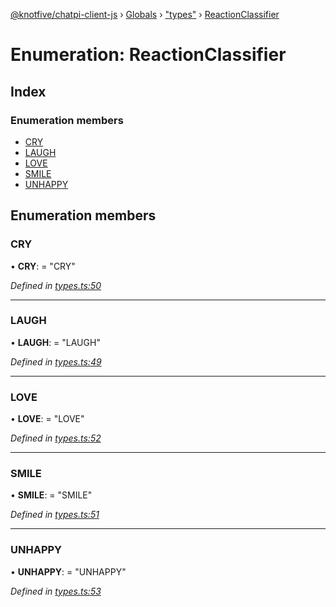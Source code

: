 [@knotfive/chatpi-client-js](../README.md) › [Globals](../globals.md) › ["types"](../modules/_types_.md) › [ReactionClassifier](_types_.reactionclassifier.md)

# Enumeration: ReactionClassifier

## Index

### Enumeration members

* [CRY](_types_.reactionclassifier.md#cry)
* [LAUGH](_types_.reactionclassifier.md#laugh)
* [LOVE](_types_.reactionclassifier.md#love)
* [SMILE](_types_.reactionclassifier.md#smile)
* [UNHAPPY](_types_.reactionclassifier.md#unhappy)

## Enumeration members

###  CRY

• **CRY**: = "CRY"

*Defined in [types.ts:50](https://github.com/ArcQ/chatpi/blob/a1985e7/clients/js/chatpi-client/src/types.ts#L50)*

___

###  LAUGH

• **LAUGH**: = "LAUGH"

*Defined in [types.ts:49](https://github.com/ArcQ/chatpi/blob/a1985e7/clients/js/chatpi-client/src/types.ts#L49)*

___

###  LOVE

• **LOVE**: = "LOVE"

*Defined in [types.ts:52](https://github.com/ArcQ/chatpi/blob/a1985e7/clients/js/chatpi-client/src/types.ts#L52)*

___

###  SMILE

• **SMILE**: = "SMILE"

*Defined in [types.ts:51](https://github.com/ArcQ/chatpi/blob/a1985e7/clients/js/chatpi-client/src/types.ts#L51)*

___

###  UNHAPPY

• **UNHAPPY**: = "UNHAPPY"

*Defined in [types.ts:53](https://github.com/ArcQ/chatpi/blob/a1985e7/clients/js/chatpi-client/src/types.ts#L53)*
